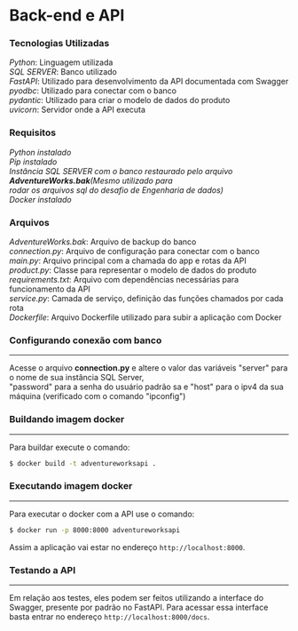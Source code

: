 # Back-end e API

### Tecnologias Utilizadas
*Python*: Linguagem utilizada<br>
*SQL SERVER*: Banco utilizado<br>
*FastAPI*: Utilizado para desenvolvimento da API documentada com Swagger<br>
*pyodbc*: Utilizado para conectar com o banco<br>
*pydantic*: Utilizado para criar o modelo de dados do produto<br>
*uvicorn*: Servidor onde a API executa

### Requisitos
*Python instalado*<br>
*Pip instalado*<br>
*Instância SQL SERVER com o banco restaurado pelo arquivo **AdventureWorks.bak**(Mesmo utilizado para <br>
rodar os arquivos sql do desafio de Engenharia de dados)*<br>
*Docker instalado*

### Arquivos
*AdventureWorks.bak*: Arquivo de backup do banco<br>
*connection.py*: Arquivo de configuração para conectar com o banco<br>
*main.py*: Arquivo principal com a chamada do app e rotas da API<br>
*product.py*: Classe para representar o modelo de dados do produto<br>
*requirements.txt*: Arquivo com dependências necessárias para funcionamento da API<br>
*service.py*: Camada de serviço, definição das funções chamados por cada rota<br>
*Dockerfile*: Arquivo Dockerfile utilizado para subir a aplicação com Docker


### Configurando conexão com banco
---

Acesse o arquivo **connection.py** e altere o valor das variáveis "server" para o nome de sua instância SQL Server, <br>
"password" para a senha do usuário padrão sa e "host" para o ipv4 da sua máquina (verificado com o comando "ipconfig")

### Buildando imagem docker
---

Para buildar execute o comando:

```bash
$ docker build -t adventureworksapi .
```

### Executando imagem docker
---

Para executar o docker com a API use o comando:

```bash
$ docker run -p 8000:8000 adventureworksapi
```

Assim a aplicação vai estar no endereço `http://localhost:8000`.

### Testando a API
---

Em relação aos testes, eles podem ser feitos utilizando a interface do Swagger, presente por padrão no FastAPI. Para acessar essa interface basta entrar no endereço `http://localhost:8000/docs`.

